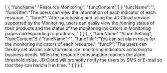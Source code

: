 [
	{
		"funcName":"Resource Monitoring",
		"funcContent":[
			{
				"funcName":"",
				"funcTitle":"The users can view the information of each indicator of each resource. ",
				"funcP":"After purchasing and using the JD Cloud service supported by the Monitoring, users can easily view the running status of their products and the status of the monitoring indicators in Monitoring pages corresponding to products.  "
			}
		]
	},
	{
		"funcName":"Alarm Setting",
		"funcContent":[
			{
				"funcName":"",
				"funcTitle":"You can set alarm rules for the monitoring indicators of each resource.",
				"funcP":"The users can flexibly set alarms rules for resource monitoring indicators according to business needs. When the resource consumption reaches the alarm threshold value, JD Cloud will promptly notify the users by SMS or E-mail so that they can handle it in time. "
			}
		]
	}
]